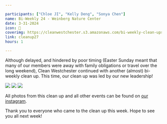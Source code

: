 ```yaml
---

participants: ["Chloe JI", "Kelly Deng", "Sonya Chen"]
name: Bi-Weekly 24 - Weinberg Nature Center
date: 3-31-2024
icon: 🌳
coverimg: https://cleanwestchester.s3.amazonaws.com/bi-weekly-clean-ups/clean-up-28/cleanup26-3.jpg
link: cleanup27
hours: 1

---
```


Although delayed, and hindered by poor timing (Easter Sunday meant that many of our members were away with family obligations or travel over the long weekend), Clean Westchester continued with another (almost) bi-weekly clean up. This time, our clean up was led by our new leadership!

![](https://cleanwestchester.s3.amazonaws.com/bi-weekly-clean-ups/clean-up-28/cleanup26-1.JPG)
![](https://cleanwestchester.s3.amazonaws.com/bi-weekly-clean-ups/clean-up-28/cleanup26-2.jpg)
![](https://cleanwestchester.s3.amazonaws.com/bi-weekly-clean-ups/clean-up-28/cleanup26-4.JPG)


All photos from this clean up and all other events can be found on [our instagram](https://www.instagram.com/cleanwestchester/).

Thank you to everyone who came to the clean up this week. Hope to see you all next week!